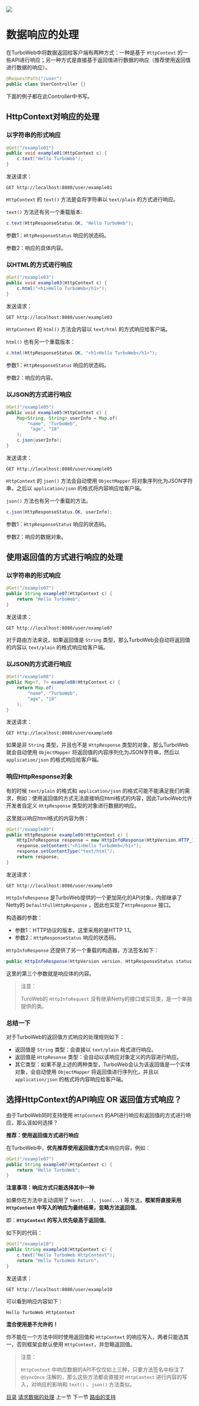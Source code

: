 # <img src="../image/logo.png"/>

# 数据响应的处理

在TurboWeb中将数据返回给客户端有两种方式：一种是基于 ``HttpContext`` 的一些API进行响应；另一种方式是直接基于返回值进行数据的响应（推荐使用返回值进行数据的响应）。

```java
@RequestPath("/user")
public class UserController {}
```

下面的例子都在此Controller中书写。

## HttpContext对响应的处理

### 以字符串的形式响应

```java
@Get("/example01")
public void example01(HttpContext c) {
    c.text("Hello TurboWeb");
}
```

发送请求：

```http
GET http://localhost:8080/user/example01
```

``HttpContext`` 的 ``text()`` 方法是会将字符串以 ``text/plain`` 的方式进行响应。

``text()`` 方法还有另一个重载版本:

```java
c.text(HttpResponseStatus.OK, "Hello TurboWeb");
```

参数1：``HttpResponseStatus`` 响应的状态码。

参数2：响应的具体内容。

### 以HTML的方式进行响应

```java
@Get("/example03")
public void example03(HttpContext c) {
    c.html("<h1>Hello TurboWeb</h1>");
}
```

发送请求：

```http
GET http://localhost:8080/user/example03
```

``HttpContext`` 的 ``html()`` 方法会内容以 ``text/html`` 的方式响应给客户端。

``html()`` 也有另一个重载版本：

```java
c.html(HttpResponseStatus.OK, "<h1>Hello TurboWeb</h1>");
```

参数1：``HttpResponseStatus`` 响应的状态码。

参数2：响应的内容。

### 以JSON的方式进行响应

```java
@Get("/example05")
public void example05(HttpContext c) {
    Map<String, String> userInfo = Map.of(
        "name", "TurboWeb",
         "age", "18"
    );
    c.json(userInfo);
}
```

发送请求：

```http
GET http://localhost:8080/user/example05
```

``HttpContext`` 的 ``json()`` 方法会自动使用 ``ObjectMapper`` 将对象序列化为JSON字符串，之后以 ``application/json`` 的格式将内容响应给客户端。

``json()`` 方法也有另一个重载的方法。

```java
c.json(HttpResponseStatus.OK, userInfo);
```

参数1：``HttpResponseStatus`` 响应的状态码。

参数2：响应的数据对象。

## 使用返回值的方式进行响应的处理

### 以字符串的形式响应

```java
@Get("/example07")
public String example07(HttpContext c) {
    return "Hello TurboWeb";
}
```

发送请求：

```http
GET http://localhost:8080/user/example07
```

对于路由方法来说，如果返回值是 ``String`` 类型，那么TurboWeb会自动将返回值的内容以 ``text/plain`` 的格式响应给客户端。

### 以JSON的方式进行响应

```java
@Get("/example08")
public Map<?, ?> example08(HttpContext c) {
    return Map.of(
        "name", "TurboWeb",
        "age", "18"
    );
}
```

发送请求：

```http
GET http://localhost:8080/user/example08
```

如果是非 ``String`` 类型，并且也不是 ``HttpResponse`` 类型的对象，那么TurboWeb就会自动使用 ``ObjectMapper`` 将返回值的内容序列化为JSON字符串，然后以 ``application/json`` 的格式响应给客户端。

### 响应HttpResponse对象

有的时候 ``text/plain`` 的格式和 ``application/json`` 的格式可能不能满足我们的需求，例如：使用返回值的方式无法直接响应html格式的内容，因此TurboWeb允许开发者自定义 ``HttpResponse`` 类型的对象进行数据的响应。

这里就以响应html格式的内容为例：

```java
@Get("/example09")
public HttpResponse example09(HttpContext c) {
    HttpInfoResponse response = new HttpInfoResponse(HttpVersion.HTTP_1_1, HttpResponseStatus.OK);
    response.setContent("<h1>Hello TurboWeb</h1>");
    response.setContentType("text/html");
    return response;
}
```

发送请求：

```http
GET http://localhost:8080/user/example09
```

``HttpInfoResponse`` 是TurboWeb提供的一个更加简化的API对象，内部继承了Netty的 ``DefaultFullHttpResponse`` ，因此也实现了``HttpResponse`` 接口。

构造器的参数：

- 参数1：HTTP协议的版本，这里采用的是HTTP 1.1。
- 参数2：``HttpResponseStatus`` 响应的状态码。

``HttpInfoResponse`` 还提供了另一个重载的构造器，方法签名如下：

```java
public HttpInfoResponse(HttpVersion version, HttpResponseStatus status, ByteBuf content)
```

这里的第三个参数就是响应体的内容。

> 注意：
>
> TuroWeb的 ``HttpInfoRequest`` 没有继承Netty的接口或实现类，是一个单独提供的类。

### 总结一下

对于TurboWeb的返回值方式响应的处理规则如下：

- 返回值是 ``String`` 类型：会直接以 ``text/plain`` 格式进行响应。
- 返回值是 ``HttpResonse`` 类型：会自动以该响应对象定义的内容进行响应。
- 其它类型：如果不是上述的两种类型，TurboWeb会认为该返回值是一个实体对象，会自动使用 ``ObjectMapper`` 将返回值进行序列化，并且以 ``application/json`` 的格式将内容响应给客户端。

## 选择HttpContext的API响应 OR 返回值方式响应？

由于TurboWeb同时支持使用 ``HttpContext`` 的API进行响应和返回值的方式进行响应，那么该如何选择？

**推荐：使用返回值方式进行响应**

在TurboWeb中，**优先推荐使用返回值方式**来响应内容，例如：

```java
@Get("/example07")
public String example07(HttpContext c) {
    return "Hello TurboWeb";
}
```

**注意事项：响应方式只能选择其中一种**

如果你在方法中主动调用了 `text(...)`、`json(...)` 等方法，**框架将直接采用 `HttpContext` 中写入的响应为最终结果，忽略方法返回值**。

即：**`HttpContext` 的写入优先级高于返回值**。

如下列的代码：

```java
@Get("/example10")
public String example10(HttpContext c) {
    c.text("Hello TurboWeb HttpContext");
    return "Hello TurboWeb Return";
}
```

发送请求：

```http
GET http://localhost:8080/user/example10
```

可以看到响应内容如下：

```text
Hello TurboWeb HttpContext
```

**混合使用是不允许的！**

你不能在一个方法中同时使用返回值和 `HttpContext` 的响应写入，两者只能选其一，否则框架会默认使用 `HttpContext`，并忽略返回值。

> 注意：
>
> ``HttpContext`` 中响应数据的API不仅仅如上三种，只要方法签名中标注了``@SyncOnce`` 注解的，那么这些方法都会直接对 ``HttpContext`` 进行内容的写入，对响应的影响和 ``text()`` 、``json()`` 方法类似。



[目录](./guide.md) [请求数据的处理](./request.md) 上一节 下一节 [路由的支持](./router.md)

